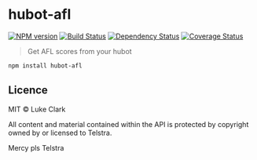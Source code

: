 # hubot-afl
[![NPM version][npm-image]][npm-url] [![Build Status][travis-image]][travis-url] [![Dependency Status][daviddm-image]][daviddm-url] [![Coverage Status][coveralls-image]][coveralls-url]
> Get AFL scores from your hubot

```bash
npm install hubot-afl
```

## Licence

MIT © Luke Clark

All content and material contained within the API is protected by copyright owned by or licensed to Telstra.

Mercy pls Telstra


[npm-image]: https://badge.fury.io/js/hubot-afl.svg
[npm-url]: https://npmjs.org/package/hubot-afl
[travis-image]: https://travis-ci.org//hubot-afl.svg?branch=master
[travis-url]: https://travis-ci.org//hubot-afl
[daviddm-image]: https://david-dm.org//hubot-afl.svg?theme=shields.io
[daviddm-url]: https://david-dm.org//hubot-afl
[coveralls-image]: https://coveralls.io/repos/github//hubot-afl/badge.svg?branch=master
[coveralls-url]:https://coveralls.io/github//hubot-afl?branch=master
